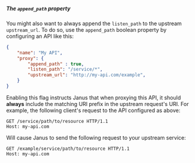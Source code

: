##### The `append_path` property

You might also want to always append the `listen_path` to the upstream `upstream_url`. 
To do so, use the `append_path` boolean property by configuring an API like this:

```json
{
    "name": "My API",
    "proxy": {
        "append_path" : true,
        "listen_path": "/service/*",
        "upstream_url": "http://my-api.com/example",
    }
}
```

Enabling this flag instructs Janus that when proxying this API, it should **always**
include the matching URI prefix in the upstream request's URI. For example, the
following client's request to the API configured as above:

```http
GET /service/path/to/resource HTTP/1.1
Host: my-api.com
```

Will cause Janus to send the following request to your upstream service:

```http
GET /example/service/path/to/resource HTTP/1.1
Host: my-api.com
```

